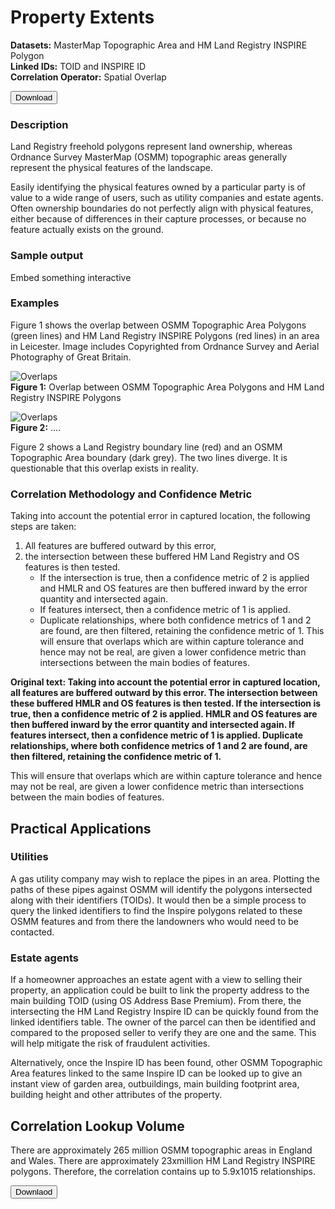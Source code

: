 # Property Extents

__Datasets:__ MasterMap Topographic Area and HM Land Registry INSPIRE Polygon
<br> __Linked IDs:__ TOID and INSPIRE ID
<br> __Correlation Operator:__ Spatial Overlap

 <a href="http://www.google.com/">
    <button>Download</button>
</a>

### Description
Land Registry freehold polygons represent land ownership, whereas Ordnance Survey MasterMap (OSMM) topographic areas generally represent the physical features of the landscape.

Easily identifying the physical features owned by a particular party is of value to a wide range of users, such as utility companies and estate agents. Often ownership boundaries do not perfectly align with physical features, either because of differences in their capture processes, or because no feature actually exists on the ground.   

### Sample output
Embed something interactive

### Examples
Figure 1 shows the overlap between OSMM Topographic Area Polygons (green lines) and HM Land Registry INSPIRE Polygons (red lines) in an area in Leicester. Image includes Copyrighted from Ordnance Survey and Aerial Photography of Great Britain.

![Overlaps](/_media/Overlap.png)
<br>__Figure 1:__ Overlap between OSMM Topographic Area Polygons and HM Land Registry INSPIRE Polygons

![Overlaps](/_media/Overlap2.png)
<br>__Figure 2:__ ....
 
Figure 2 shows a Land Registry boundary line (red) and an OSMM Topographic Area boundary (dark grey). The two lines diverge. It is questionable that this overlap exists in reality.
 
 
### Correlation Methodology and Confidence Metric
Taking into account the potential error in captured location, the following steps are taken:
1.	All features are buffered outward by this error,
2.	the intersection between these buffered HM Land Registry and OS features is then tested.
    - If the intersection is true, then a confidence metric of 2 is applied and HMLR and OS features are then buffered inward by the error quantity and intersected again.
    - If features intersect, then a confidence metric of 1 is applied. 
    - Duplicate relationships, where both confidence metrics of 1 and 2 are found, are then filtered, retaining the confidence metric of 1. This will ensure that overlaps which are within capture tolerance and hence may not be real, are given a lower confidence metric than intersections between the main bodies of features.


__Original text:
Taking into account the potential error in captured location, all features are buffered outward by this error. The intersection between these buffered HMLR and OS features is then tested. If the intersection is true, then a confidence metric of 2 is applied. HMLR and OS features are then buffered inward by the error quantity and intersected again. If features intersect, then a confidence metric of 1 is applied. Duplicate relationships, where both confidence metrics of 1 and 2 are found, are then filtered, retaining the confidence metric of 1.__

This will ensure that overlaps which are within capture tolerance and hence may not be real, are given a lower confidence metric than intersections between the main bodies of features.

## Practical Applications
### Utilities
A gas utility company may wish to replace the pipes in an area. Plotting the paths of these pipes against OSMM will identify the polygons intersected along with their identifiers (TOIDs). It would then be a simple process to query the linked identifiers to find the Inspire polygons related to these OSMM features and from there the landowners who would need to be contacted.

### Estate agents
If a homeowner approaches an estate agent with a view to selling their property, an application could be built to link the property address to the main building TOID (using OS Address Base Premium). From there, the intersecting the HM Land Registry Inspire ID can be quickly found from the linked identifiers table. The owner of the parcel can then be identified and compared to the proposed seller to verify they are one and the same. This will help mitigate the risk of fraudulent activities.

Alternatively, once the Inspire ID has been found, other OSMM Topographic Area features linked to the same Inspire ID can be looked up to give an instant view of garden area, outbuildings, main building footprint area, building height and other attributes of the property.

## Correlation Lookup Volume
There are approximately 265 million OSMM topographic areas in England and Wales. There are approximately 23xmillion HM Land Registry INSPIRE polygons. Therefore, the correlation contains up to 5.9x1015 relationships.

 <a href="http://www.google.com/">
    <button>Downlaod</button>
</a>

